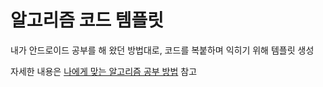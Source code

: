 # 알고리즘 코드 템플릿

내가 안드로이드 공부를 해 왔던 방법대로, 코드를 복붙하며 익히기 위해 템플릿 생성

자세한 내용은 [나에게 맞는 알고리즘 공부 방법](https://jisungbin.medium.com/%EB%82%98%EC%97%90%EA%B2%8C-%EB%A7%9E%EB%8A%94-%EC%95%8C%EA%B3%A0%EB%A6%AC%EC%A6%98-%EA%B3%B5%EB%B6%80-%EB%B0%A9%EB%B2%95-9851d570f171) 참고
